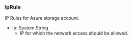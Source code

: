 ### IpRule
IP Rules for Azure storage account.

- ip: System.String
  - IP for which the network access should be allowed.
